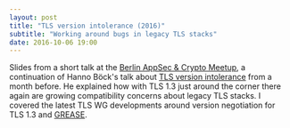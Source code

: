 ```yaml
---
layout: post
title: "TLS version intolerance (2016)"
subtitle: "Working around bugs in legacy TLS stacks"
date: 2016-10-06 19:00
---
```


Slides from a short talk at the [Berlin AppSec & Crypto Meetup](https://berlinsec.github.io/),
a continuation of Hanno Böck's talk about [TLS version intolerance](https://www.int21.de/slides/berlinsec-versionintolerance/)
from a month before. He explained how with TLS 1.3 just around the corner there
again are growing compatibility concerns about legacy TLS stacks. I covered
the latest TLS WG developments around version negotiation for TLS 1.3 and
[GREASE](https://tools.ietf.org/html/draft-davidben-tls-grease-01).

<script async class="speakerdeck-embed" data-id="00f5c11f4a1648df94e4623a6e119a6f" data-ratio="1.77777777777778" src="https://speakerdeck.com/assets/embed.js"></script>
